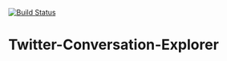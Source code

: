 [![Build Status](https://travis-ci.org/TwiceUsed-Spiralizer/Twitter-Conversation-Explorer.svg?branch=master)](https://travis-ci.org/TwiceUsed-Spiralizer/Twitter-Conversation-Explorer)

# Twitter-Conversation-Explorer
